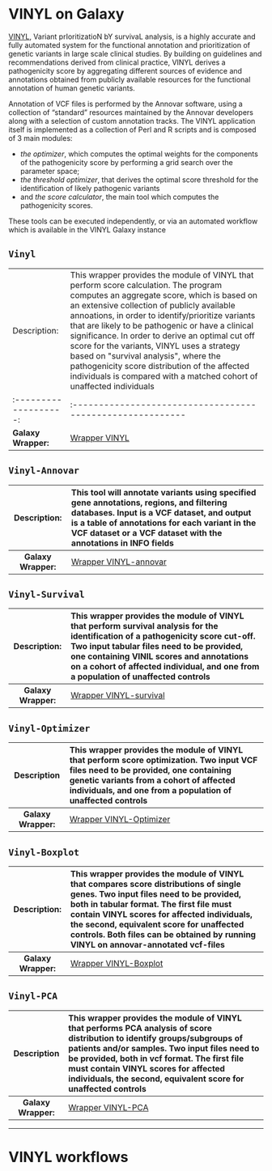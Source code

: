 # VINYL on Galaxy
[VINYL](https://www.biorxiv.org/content/10.1101/2020.01.23.917229v1.full), Variant prIoritizatioN bY survivaL analysis, is a highly accurate and fully automated system for the functional annotation and prioritization of genetic variants in large scale clinical studies. By building on guidelines and recommendations derived from clinical practice, VINYL derives a pathogenicity score by aggregating different sources of evidence and annotations obtained from publicly available resources for the functional annotation of human genetic variants.   

Annotation of VCF files is performed by the Annovar software, using a collection of “standard” resources maintained by the Annovar developers along with a selection of custom annotation tracks. The VINYL application itself is implemented as a collection of Perl and R scripts and is composed of 3 main modules:
- *the optimizer*, which computes the optimal weights for the components of the pathogenicity score by performing a grid search over the parameter space;
- *the threshold optimizer*, that derives the optimal score threshold for the identification of likely pathogenic variants
- and *the score calculator*, the main tool which computes the pathogenicity scores.

These tools can be executed independently, or via an automated workflow which is available in the VINYL Galaxy instance

``Vinyl``
-------------------

|        |        |
|--------|--------|
| Description: | This wrapper provides the module of VINYL that perform score calculation. The program computes an aggregate score, which is based on an extensive collection of publicly available annoations, in order to identify/prioritize variants that are likely to be pathogenic or have a clinical significance. In order to derive an optimal cut off score for the variants, VINYL uses a strategy based on "survival analysis", where the pathogenicity score distribution of the affected individuals is compared with a matched cohort of unaffected individuals |
|:-------------------:|:---------------------------------------------------------|
| **Galaxy Wrapper:** | [Wrapper VINYL](https://testtoolshed.g2.bx.psu.edu/view/elixir-it/vinyl/da94ac699bfa) |

``Vinyl-Annovar``
-------------------

| Description: | This tool will annotate variants using specified gene annotations, regions, and filtering databases. Input is a VCF dataset, and output is a table of annotations for each variant in the VCF dataset or a VCF dataset with the annotations in INFO fields |
|:--------------:|:---------------------------------------------------------------------------------------------|
| **Galaxy Wrapper:** | [Wrapper VINYL-annovar](https://testtoolshed.g2.bx.psu.edu/view/elixir-it/vinyl_annovar/121eb1c88ec2) |

``Vinyl-Survival``
--------------------

| Description: | This wrapper provides the module of VINYL that perform survival analysis for the identification of a pathogenicity score cut-off. Two input tabular files need to be provided, one containing VINIL scores and annotations on a cohort of affected individual, and one from a population of unaffected controls |
|:--------------:|:---------------------|
| **Galaxy Wrapper:** | [Wrapper VINYL-survival](https://testtoolshed.g2.bx.psu.edu/view/elixir-it/vinyl_survival/978e043603f7) |

`Vinyl-Optimizer`
------------------

| Description | This wrapper provides the module of VINYL that perform score optimization. Two input VCF files need to be provided, one containing genetic variants from a cohort of affected individuals, and one from a population of unaffected controls |
|:-------------:|:---------------------------------------------------------------------------------|
| **Galaxy Wrapper:** | [Wrapper VINYL-Optimizer](https://testtoolshed.g2.bx.psu.edu/view/elixir-it/vinyl_optimizer/4c6529d120c3) |

`Vinyl-Boxplot`
-----------------

| Description: | This wrapper provides the module of VINYL that compares score distributions of single genes. Two input files need to be provided, both in tabular format. The first file must contain VINYL scores for affected individuals, the second, equivalent score for unaffected controls. Both files can be obtained by running VINYL on annovar-annotated vcf-files |
|:--------------:|:----------------------------|
| **Galaxy Wrapper:** | [Wrapper VINYL-Boxplot](https://testtoolshed.g2.bx.psu.edu/view/elixir-it/vinyl_boxplot/a68a11ce2abd) | 

`Vinyl-PCA`
-----------------

| Description | This wrapper provides the module of VINYL that performs PCA analysis of score distribution to identify groups/subgroups of patients and/or samples. Two input files need to be provided, both in vcf format. The first file must contain VINYL scores for affected individuals, the second, equivalent score for unaffected controls |
|:-------------:|:--------|
| **Galaxy Wrapper:**| [Wrapper VINYL-PCA](https://testtoolshed.g2.bx.psu.edu/view/elixir-it/vinyl_pca/460883beb10c) |`

---------------------

VINYL workflows
================

